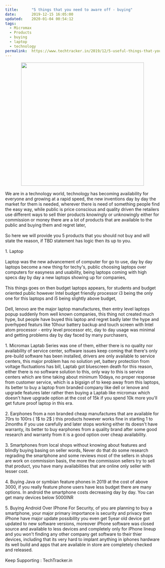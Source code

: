 ```yaml
---
title:		"5 things that you need to aware off - buying"
date:		2019-12-15 16:05:00
updated:	2020-01-04 00:54:12
tags: 
  - Micromax
  - Products
  - buying
  - laptop
  - technology	
permalink:	https://www.techtracker.in/2019/12/5-useful-things-that-you-have-take-care.html
---
```


<div><div class="separator" style="clear: both; text-align: center;"><div class="separator" style="clear: both; text-align: center;">
  <a href="https://lh3.googleusercontent.com/-148UEbQqp5o/Xg-U2Od2fhI/AAAAAAAAAd8/evnUFyqBwMUYHy2C9ZAe6NAaiwgd5X9ugCLcBGAsYHQ/s1600/1578079442540248-0.png" imageanchor="1" style="margin-left: 1em; margin-right: 1em;">
    <img border="0" src="https://lh3.googleusercontent.com/-148UEbQqp5o/Xg-U2Od2fhI/AAAAAAAAAd8/evnUFyqBwMUYHy2C9ZAe6NAaiwgd5X9ugCLcBGAsYHQ/s1600/1578079442540248-0.png" width="400">
  </a>
</div></div></div><div><br></div>We are in a technology world, technology has becoming availability for everyone and growing at a rapid speed, the new inventions day by day the market for them is needed, wherever there is need of something people find the easy way, while public is price conscious and quality driven the retailers use different ways to sell thier products knowingly or unknowingly either for commission or money there are a lot of products that are available to the public and buying them and regret later,&nbsp;<div><br></div><div>So here we will provide you 5 products that you should not buy and will state the reason, if TBD statement has logic then its up to you.</div><div><br></div><div>1. Laptop</div><div><br></div><div>Laptop was the new advancement of computer for go to use, day by day laptops become a new thing for techy's, public choosing laptops over computers for easyness and usability, being laptops coming with high specs day by day a new laptops showing up for companies,&nbsp;</div><div><br></div><div>This things goes on then budget laptops appears, for students and budget oriented public however Intel budget friendly processor i3 being the only one for this laptops and i5 being slightly above budget,&nbsp;</div><div><br></div><div>Dell, lenovo are the major laptop manufactures, then entry level laptops popup suddenly from well known companies, this thing not created much hype, but people have buyed this laptop and regret badly later the hype and pverhyped featurs like 10hour battery backup and touch screen with Intel atom processor - entry level processor etc, day to day usage was minimal and getting problems day by day faced by many purchasers,&nbsp;</div><div><br></div><div>1.&nbsp;Micromax Laptab Series was one of them, either there is no quality nor availability of service center, software issues keep coming that there's only pre-build software has been installed, drivers are only available to service centers, this major problem has no solution yet, battery protection from voltage fluctuations has bill,&nbsp;Laptab got bluescreen death for this reason, either there is no software solution to this, only way to this is service centers which are time taking about minimum 10daya, no proper response from customer service, which is a bigsign of to keep away from this laptops, its better to buy a laptop from branded company like dell or lenove and upgrade features later rather then buying a Laptab like micromax which doesn't have upgrade option at the cost of 15k if you spend 10k more you'll get future proof laptop in this era.</div><div><br></div><div>2. Earphones from a non branded cheap manufactures that are available for 70rs to 100rs ( 1$ to 2$ ) this products however works fine in starting 1 to 2months if you use carefully and later stops working either its doesn't have warranty, its better to buy earphones from a quality brand after some good research and warranty from it is a good option over cheap availability.</div><div><br></div><div>3. Smartphones from local shops without knowing about features and blindly buying basing on seller words, Never do that do some research regrading the smartphone and some reviews most of the sellers in shops are work on commission basis, the more the commission sellers try to sell that product, you have many availabilities that are online only seller with lesser cost.</div><div><br></div><div>4. Buying Java or symbian feature phones in 2019 at the cost of above 3000, if you really feature phone users have less budget there are many options. In android the smartphone costs decreasing day by day. You can get many devices below 5000INR</div><div><br></div><div>5. Buying Android Over IPhone For Security, of you are planning to buy a smartphone, your major primary importance is security and privacy then iPhone have major update possibility you even get 5year old device got updated to new software versions, moreover iPhone software was closed source and available to less devices and completely only for iPhone lineup and you won't finding any other company get software to their thier devices, including that its very hard to implant anything in iphones hardware its well build and apps that are available in store are completely checked and released.&nbsp;</div><div><br></div><div>Keep Supporting : TechTracker.in</div>
<!-- no comments on this post -->